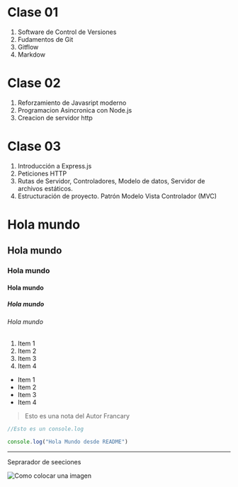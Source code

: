 # Clase 01
1. Software de Control de Versiones
2. Fudamentos de Git
3. Gitflow
4. Markdow

# Clase 02
1. Reforzamiento de Javasript moderno
2. Programacion Asincronica con Node.js
3. Creacion de servidor http

# Clase 03
1. Introducción a Express.js
2. Peticiones HTTP
3. Rutas de Servidor, Controladores, Modelo de datos, Servidor de archivos estáticos.
4. Estructuración de proyecto. Patrón Modelo Vista Controlador (MVC)

# Hola mundo
## Hola mundo
### Hola mundo
#### Hola mundo
##### Hola mundo
###### Hola mundo

1) Item 1
2) Item 2
3) Item 3
4) Item 4

- Item 1
- Item 2
- Item 3
- Item 4

> Esto es una nota del Autor Francary

```js
//Esto es un console.log

console.log("Hola Mundo desde README")

```


---
Seprarador de seeciones 

 ![Como colocar una imagen](https://mdg.imgix.net/assets/images/tux.png?auto=format&fit=clip&q=40&w=100)